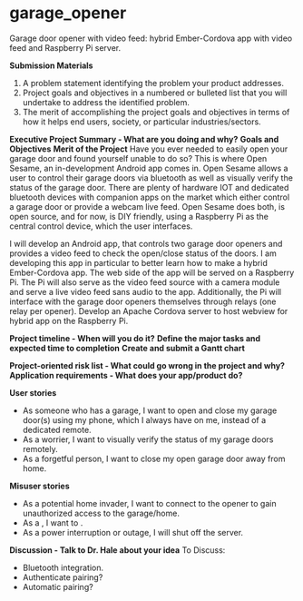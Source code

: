 # garage_opener
Garage door opener with video feed: hybrid Ember-Cordova app with video feed and Raspberry Pi server.


**Submission Materials**
1. A problem statement identifying the problem your product addresses.
2. Project goals and objectives in a numbered or bulleted list that you will undertake to address the identified problem.
3. The merit of accomplishing the project goals and objectives in terms of how it helps end users, society, or particular industries/sectors.

**Executive Project Summary - What are you doing and why?**
**Goals and Objectives**
**Merit of the Project**
Have you ever needed to easily open your garage door and found yourself unable to do so? This is where Open Sesame, an in-development Android app comes in. Open Sesame allows a user to control their garage doors via bluetooth as well as visually verify the status of the garage door. There are plenty of hardware IOT and dedicated bluetooth devices with companion apps on the market which either control a garage door or provide a webcam live feed. Open Sesame does both, is open source, and for now, is DIY friendly, using a Raspberry Pi as the central control device, which the user interfaces.

I will develop an Android app, that controls two garage door openers and provides a video feed to check the open/close status of the doors. I am developing this app in particular to better learn how to make a hybrid Ember-Cordova app. The web side of the app will be served on a Raspberry Pi. The Pi will also serve as the video feed source with a camera module and serve a live video feed sans audio to the app. Additionally, the Pi will interface with the garage door openers themselves through relays (one relay per opener).
Develop an Apache Cordova server to host webview for hybrid app on the Raspberry Pi.


**Project timeline - When will you do it?**
**Define the major tasks and expected time to completion**
**Create and submit a Gantt chart**

**Project-oriented risk list - What could go wrong in the project and why?**
**Application requirements - What does your app/product do?**

**User stories**
  * As someone who has a garage, I want to open and close my garage door(s) using my phone, which I always have on me, instead of a dedicated remote.
  * As a worrier, I want to visually verify the status of my garage doors remotely.
  * As a forgetful person, I want to close my open garage door away from home.

**Misuser stories**
  * As a potential home invader, I want to connect to the opener to gain unauthorized access to the garage/home.
  * As a , I want to .
  * As a power interruption or outage, I will shut off the server.

**Discussion - Talk to Dr. Hale about your idea**
To Discuss:
 * Bluetooth integration.
 * Authenticate pairing?
 * Automatic pairing?

